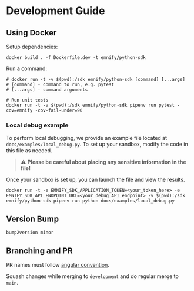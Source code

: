 # Development Guide

## Using Docker

Setup dependencies:
```shell
docker build . -f Dockerfile.dev -t emnify/python-sdk
```

Run a command:
```shell
# docker run -t -v $(pwd):/sdk emnify/python-sdk [command] [...args]
# [command] - command to run, e.g. pytest
# [...args] - command arguments

# Run unit tests
docker run -t -v $(pwd):/sdk emnify/python-sdk pipenv run pytest -cov=emnify -cov-fail-under=90
```

### Local debug example
To perform local debugging, we provide an example file located at `docs/examples/local_debug.py`.
To set up your sandbox, modify the code in this file as needed.
> ⚠️ **Please be careful about placing any sensitive information in the file!**

Once your sandbox is set up, you can launch the file and view the results.
```shell
docker run -t -e EMNIFY_SDK_APPLICATION_TOKEN=<your_token_here> -e EMNIFY_SDK_API_ENDPOINT_URL=<your_debug_API_endpoint> -v $(pwd):/sdk emnify/python-sdk pipenv run python docs/examples/local_debug.py
```

## Version Bump

```shell
bump2version minor
```

## Branching and PR

PR names must follow [angular convention](https://github.com/angular/angular/blob/main/CONTRIBUTING.md).

Squash changes while merging to `development` and do regular merge to `main`.
